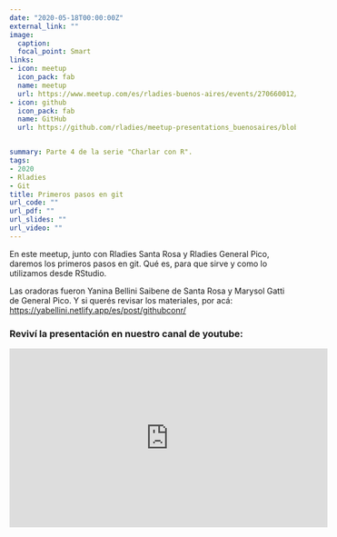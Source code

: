 ```yaml
---
date: "2020-05-18T00:00:00Z"
external_link: ""
image:
  caption:
  focal_point: Smart
links:
- icon: meetup
  icon_pack: fab
  name: meetup
  url: https://www.meetup.com/es/rladies-buenos-aires/events/270660012/
- icon: github
  icon_pack: fab
  name: GitHub
  url: https://github.com/rladies/meetup-presentations_buenosaires/blob/master/README.md


summary: Parte 4 de la serie "Charlar con R".
tags:
- 2020
- Rladies
- Git
title: Primeros pasos en git
url_code: ""
url_pdf: ""
url_slides: ""
url_video: ""
---
```


En este meetup, junto con Rladies Santa Rosa y Rladies General Pico,  daremos los primeros pasos en git. Qué es, para que sirve y como lo utilizamos desde RStudio.

Las oradoras fueron Yanina Bellini Saibene de Santa Rosa y Marysol Gatti de General Pico. Y si querés revisar los materiales, por acá: https://yabellini.netlify.app/es/post/githubconr/




### Reviví la presentación en nuestro canal de youtube:


<iframe width="560" height="315" src="https://www.youtube.com/embed/33pZ9dtc-Co" title="YouTube video player" frameborder="0" allow="accelerometer; autoplay; clipboard-write; encrypted-media; gyroscope; picture-in-picture" allowfullscreen></iframe>